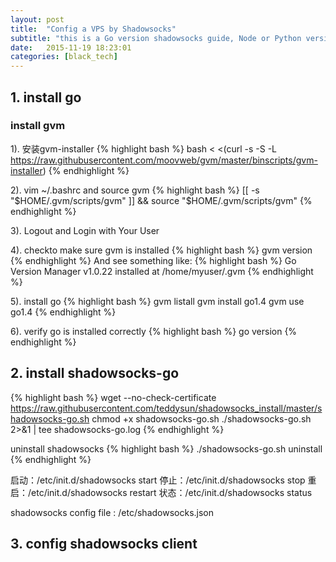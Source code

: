 ```yaml
---
layout: post
title:  "Config a VPS by Shadowsocks"
subtitle: "this is a Go version shadowsocks guide, Node or Python version is similar"
date:   2015-11-19 18:23:01
categories: [black_tech]
---
```


## 1. install go

### install gvm

1). 安装gvm-installer
{% highlight bash %}
bash < <(curl -s -S -L https://raw.githubusercontent.com/moovweb/gvm/master/binscripts/gvm-installer)
{% endhighlight %}

2). vim ~/.bashrc and source gvm
{% highlight bash %}
[[ -s "$HOME/.gvm/scripts/gvm" ]] && source "$HOME/.gvm/scripts/gvm"
{% endhighlight %}

3). Logout and Login with Your User

4). checkto make sure gvm is installed
{% highlight bash %}
gvm version
{% endhighlight %}
And see something like:
{% highlight bash %}
Go Version Manager v1.0.22 installed at /home/myuser/.gvm
{% endhighlight %}

5). install go
{% highlight bash %}
gvm listall
gvm install go1.4
gvm use go1.4
{% endhighlight %}

6). verify go is installed correctly
{% highlight bash %}
go version 
{% endhighlight %}

## 2. install shadowsocks-go
{% highlight bash %}
wget --no-check-certificate https://raw.githubusercontent.com/teddysun/shadowsocks_install/master/shadowsocks-go.sh
chmod +x shadowsocks-go.sh
./shadowsocks-go.sh 2>&1 | tee shadowsocks-go.log
{% endhighlight %}

uninstall shadowsocks
{% highlight bash %}
./shadowsocks-go.sh uninstall
{% endhighlight %}

启动：/etc/init.d/shadowsocks start
停止：/etc/init.d/shadowsocks stop
重启：/etc/init.d/shadowsocks restart
状态：/etc/init.d/shadowsocks status

shadowsocks config file : /etc/shadowsocks.json

## 3. config shadowsocks client
